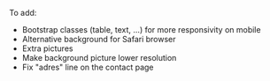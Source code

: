 To add:
- Bootstrap classes (table, text, ...) for more responsivity on mobile
- Alternative background for Safari browser
- Extra pictures
- Make background picture lower resolution
- Fix "adres" line on the contact page
